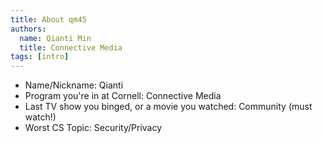 ```yaml
---
title: About qm45
authors: 
  name: Qianti Min
  title: Connective Media
tags: [intro]
---
```


- Name/Nickname: Qianti 
- Program you're in at Cornell: Connective Media
- Last TV show you binged, or a movie you watched: Community (must watch!)
- Worst CS Topic: Security/Privacy 
